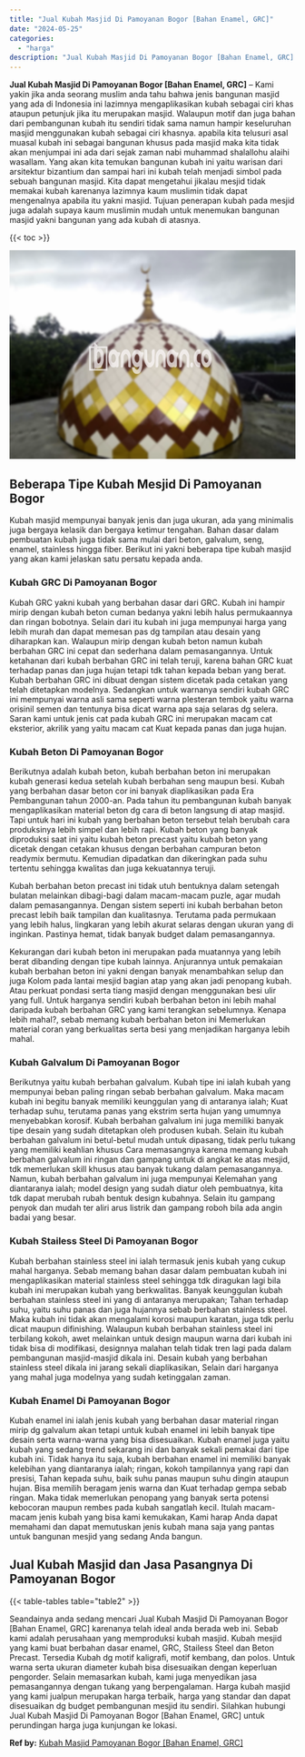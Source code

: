 ```yaml
---
title: "Jual Kubah Masjid Di Pamoyanan Bogor [Bahan Enamel, GRC]"
date: "2024-05-25"
categories: 
  - "harga"
description: "Jual Kubah Masjid Di Pamoyanan Bogor [Bahan Enamel, GRC]. Seandainya anda sedang mencari Jual Kubah Masjid Di Pamoyanan Bogor [Bahan Enamel, GRC] karenanya..."
---
```


**Jual Kubah Masjid Di Pamoyanan Bogor \[Bahan Enamel, GRC\]** – Kami yakin jika anda seorang muslim anda tahu bahwa jenis bangunan masjid yang ada di Indonesia ini lazimnya mengaplikasikan kubah sebagai ciri khas ataupun petunjuk jika itu merupakan masjid. Walaupun motif dan juga bahan dari pembangunan kubah itu sendiri tidak sama namun hampir keseluruhan masjid menggunakan kubah sebagai ciri khasnya. apabila kita telusuri asal muasal kubah ini sebagai bangunan khusus pada masjid maka kita tidak akan menjumpai ini ada dari sejak zaman nabi muhammad shalallohu alaihi wasallam. Yang akan kita temukan bangunan kubah ini yaitu warisan dari arsitektur bizantium dan sampai hari ini kubah telah menjadi simbol pada sebuah bangunan masjid. Kita dapat mengetahui jikalau mesjid tidak memakai kubah karenanya lazimnya kaum muslimin tidak dapat mengenalnya apabila itu yakni masjid. Tujuan penerapan kubah pada mesjid juga adalah supaya kaum muslimin mudah untuk menemukan bangunan masjid yakni bangunan yang ada kubah di atasnya.

{{< toc >}}

![Jual Kubah Masjid Di Pamoyanan Bogor [Bahan Enamel, GRC]](/images/jual-kubah-masjid-34.png)

## Beberapa Tipe Kubah Mesjid Di Pamoyanan Bogor

Kubah masjid mempunyai banyak jenis dan juga ukuran, ada yang minimalis juga bergaya kelasik dan bergaya ketimur tengahan. Bahan dasar dalam pembuatan kubah juga tidak sama mulai dari beton, galvalum, seng, enamel, stainless hingga fiber. Berikut ini yakni beberapa tipe kubah masjid yang akan kami jelaskan satu persatu kepada anda.

### Kubah GRC Di Pamoyanan Bogor

Kubah GRC yakni kubah yang berbahan dasar dari GRC. Kubah ini hampir mirip dengan kubah beton cuman bedanya yakni lebih halus permukaannya dan ringan bobotnya. Selain dari itu kubah ini juga mempunyai harga yang lebih murah dan dapat memesan pas dg tampilan atau desain yang diharapkan kan. Walaupun mirip dengan kubah beton namun kubah berbahan GRC ini cepat dan sederhana dalam pemasangannya. Untuk ketahanan dari kubah berbahan GRC ini telah teruji, karena bahan GRC kuat terhadap panas dan juga hujan tetapi tdk tahan kepada beban yang berat. Kubah berbahan GRC ini dibuat dengan sistem dicetak pada cetakan yang telah ditetapkan modelnya. Sedangkan untuk warnanya sendiri kubah GRC ini mempunyai warna asli sama seperti warna plesteran tembok yaitu warna orisinil semen dan tentunya bisa dicat warna apa saja selaras dg selera. Saran kami untuk jenis cat pada kubah GRC ini merupakan macam cat eksterior, akrilik yang yaitu macam cat Kuat kepada panas dan juga hujan.

### Kubah Beton Di Pamoyanan Bogor

Berikutnya adalah kubah beton, kubah berbahan beton ini merupakan kubah generasi kedua setelah kubah berbahan seng maupun besi. Kubah yang berbahan dasar beton cor ini banyak diaplikasikan pada Era Pembangunan tahun 2000-an. Pada tahun itu pembangunan kubah banyak mengaplikasikan material beton dg cara di beton langsung di atap masjid. Tapi untuk hari ini kubah yang berbahan beton tersebut telah berubah cara produksinya lebih simpel dan lebih rapi. Kubah beton yang banyak diproduksi saat ini yaitu kubah beton precast yaitu kubah beton yang dicetak dengan cetakan khusus dengan berbahan campuran beton readymix bermutu. Kemudian dipadatkan dan dikeringkan pada suhu tertentu sehingga kwalitas dan juga kekuatannya teruji.

Kubah berbahan beton precast ini tidak utuh bentuknya dalam setengah bulatan melainkan dibagi-bagi dalam macam-macam puzle, agar mudah dalam pemasangannya. Dengan sistem seperti ini kubah berbahan beton precast lebih baik tampilan dan kualitasnya. Terutama pada permukaan yang lebih halus, lingkaran yang lebih akurat selaras dengan ukuran yang di inginkan. Pastinya hemat, tidak banyak budget dalam pemasangannya.

Kekurangan dari kubah beton ini merupakan pada muatannya yang lebih berat dibanding dengan tipe kubah lainnya. Anjurannya untuk pemakaian kubah berbahan beton ini yakni dengan banyak menambahkan selup dan juga Kolom pada lantai mesjid bagian atap yang akan jadi penopang kubah. Atau perkuat pondasi serta tiang masjid dengan menggunakan besi ulir yang full. Untuk harganya sendiri kubah berbahan beton ini lebih mahal daripada kubah berbahan GRC yang kami terangkan sebelumnya. Kenapa lebih mahal?, sebab memang kubah berbahan beton ini Memerlukan material coran yang berkualitas serta besi yang menjadikan harganya lebih mahal.

### Kubah Galvalum Di Pamoyanan Bogor

Berikutnya yaitu kubah berbahan galvalum. Kubah tipe ini ialah kubah yang mempunyai beban paling ringan sebab berbahan galvalum. Maka macam kubah ini begitu banyak memiliki keunggulan yang di antaranya ialah; Kuat terhadap suhu, terutama panas yang ekstrim serta hujan yang umumnya menyebabkan korosif. Kubah berbahan galvalum ini juga memiliki banyak tipe desain yang sudah ditetapkan oleh produsen kubah. Selain itu kubah berbahan galvalum ini betul-betul mudah untuk dipasang, tidak perlu tukang yang memiliki keahlian khusus Cara memasangnya karena memang kubah berbahan galvalum ini ringan dan gampang untuk di angkat ke atas mesjid, tdk memerlukan skill khusus atau banyak tukang dalam pemasangannya. Namun, kubah berbahan galvalum ini juga mempunyai Kelemahan yang diantaranya ialah; model design yang sudah diatur oleh pembuatnya, kita tdk dapat merubah rubah bentuk design kubahnya. Selain itu gampang penyok dan mudah ter aliri arus listrik dan gampang roboh bila ada angin badai yang besar.

### Kubah Stailess Steel Di Pamoyanan Bogor

Kubah berbahan stainless steel ini ialah termasuk jenis kubah yang cukup mahal harganya. Sebab memang bahan dasar dalam pembuatan kubah ini mengaplikasikan material stainless steel sehingga tdk diragukan lagi bila kubah ini merupakan kubah yang berkwalitas. Banyak keunggulan kubah berbahan stainless steel ini yang di antaranya merupakan; Tahan terhadap suhu, yaitu suhu panas dan juga hujannya sebab berbahan stainless steel. Maka kubah ini tidak akan mengalami korosi maupun karatan, juga tdk perlu dicat maupun difinishing. Walaupun kubah berbahan stainless steel ini terbilang kokoh, awet melainkan untuk design maupun warna dari kubah ini tidak bisa di modifikasi, designnya malahan telah tidak tren lagi pada dalam pembangunan masjid-masjid dikala ini. Desain kubah yang berbahan stainless steel dikala ini jarang sekali diaplikasikan, Selain dari harganya yang mahal juga modelnya yang sudah ketinggalan zaman.

### Kubah Enamel Di Pamoyanan Bogor

Kubah enamel ini ialah jenis kubah yang berbahan dasar material ringan mirip dg galvalum akan tetapi untuk kubah enamel ini lebih banyak tipe desain serta warna-warna yang bisa disesuaikan. Kubah enamel juga yaitu kubah yang sedang trend sekarang ini dan banyak sekali pemakai dari tipe kubah ini. Tidak hanya itu saja, kubah berbahan enamel ini memiliki banyak kelebihan yang diantaranya ialah; ringan, kokoh tampilannya yang rapi dan presisi, Tahan kepada suhu, baik suhu panas maupun suhu dingin ataupun hujan. Bisa memilih beragam jenis warna dan Kuat terhadap gempa sebab ringan. Maka tidak memerlukan penopang yang banyak serta potensi kebocoran maupun rembes pada kubah sangatlah kecil. Itulah macam-macam jenis kubah yang bisa kami kemukakan, Kami harap Anda dapat memahami dan dapat memutuskan jenis kubah mana saja yang pantas untuk bangunan mesjid yang sedang Anda bangun.

## Jual Kubah Masjid dan Jasa Pasangnya Di Pamoyanan Bogor

{{< table-tables table="table2" >}}

Seandainya anda sedang mencari Jual Kubah Masjid Di Pamoyanan Bogor \[Bahan Enamel, GRC\] karenanya telah ideal anda berada web ini. Sebab kami adalah perusahaan yang memproduksi kubah masjid. Kubah mesjid yang kami buat berbahan dasar enamel, GRC, Stailess Steel dan Beton Precast. Tersedia Kubah dg motif kaligrafi, motif kembang, dan polos. Untuk warna serta ukuran diameter kubah bisa disesuaikan dengan keperluan pengorder. Selain memasarkan kubah, kami juga menyedikan jasa pemasangannya dengan tukang yang berpengalaman. Harga kubah masjid yang kami jualpun merupakan harga terbaik, harga yang standar dan dapat disesuaikan dg budget pembangunan mesjid itu sendiri. Silahkan hubungi Jual Kubah Masjid Di Pamoyanan Bogor \[Bahan Enamel, GRC\] untuk perundingan harga juga kunjungan ke lokasi.

**Ref by:** [Kubah Masjid Pamoyanan Bogor [Bahan Enamel, GRC]](https://id.wikipedia.org/wiki/Kubah)
